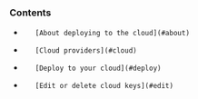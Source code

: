 <!-- usedin: [ _legacy_docker/deployment/cloud-deployment-v1.md, _node/deployment/cloud-deployment-v1.md, _rails/deployment/cloud-deployment-v1.md, _skycap/deployment/cloud-deployment-v1.md] -->


### Contents

*        [About deploying to the cloud](#about)
*        [Cloud providers](#cloud)
*        [Deploy to your cloud](#deploy)
*        [Edit or delete cloud keys](#edit)

